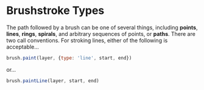 # Brushstroke Types

The path followed by a brush can be one of several things, including **points**, **lines**, **rings**, **spirals**, and arbitrary sequences of points, or **paths**. There are two call conventions. For stroking lines, either of the following is acceptable...

```javascript
brush.paint(layer, {type: 'line', start, end})
```

or...

```javascript
brush.paintLine(layer, start, end)
```



